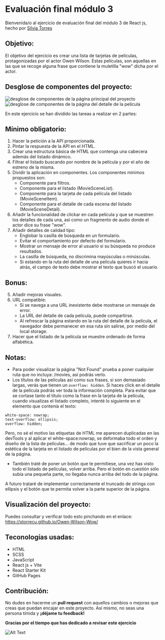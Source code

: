 

# Evaluación final módulo 3 
Bienvenida/o al ejercicio de evaluación final del módulo 3 de React js, hecho por [Silvia Torres](https://www.github.com/Storrecu)

## Objetivo:
El objetivo del ejercicio es crear una lista de tarjetas de películas, protagonizadas por el actor Owen Wilson. 
Estas películas, son aquellas en las que se recoge alguna frase que contiene la muletilla "wow" dicha por el actor.

## Desglose de componentes del proyecto: 
![desglose de componentes de la página principal del proyecto](./src/images/Project.png)
![desglose de componentes de la página del detalle de la película](./src/images/Project-preview-movie-detail.png)

En este ejercicio se han dividido las tareas a realizar en 2 partes:

## Mínimo obligatorio: 

1. Hacer la petición a la API proporcionada.
2. Pintar la respuesta de la API en el HTML.
3. Crear una estructura básica de HTML que contenga una cabecera además del listado dinámico. 
4. Filtrar el listado buscando por nombre de la película y por el año de estreno de la misma.
5. Dividir la aplicación en componentes. Los componentes mínimos propuestos son: 
    - Componente para filtros.
    - Componente para el listado (MovieSceneList).
    - Componente para la tarjeta de cada película del listado (MovieSceneItem).
    - Componente para el detalle de cada escena del listado (MovieSceneDetail).
6. Añadir la funcionalidad de clickar en cada película y que se muestren los detalles de cada una, así como un fragmento de audio donde el actor dice su frase "wow". 
7. Añadir detalles de calidad tipo: 
    - Englobar la casilla de búsqueda en un formulario.
    - Evitar el comportamiento por defecto del formulario.
    - Mostrar un mensaje de error al usuario si su búsqueda no produce resultados.
    - La casilla de búsqueda, no discrimina mayúsculas o minúsculas.
    - Si estando en la ruta del detalle de una película quieres ir hacia atrás, el campo de texto debe mostrar el texto que buscó el usuario.


## Bonus:

5. Añadir mejoras visuales.
6. URL compatible: 
    - Si se navega a una URL inexistente debe mostrarse un mensaje de error.
    - La URL del detalle de cada película, puede compartirse.
    - Al refrescar la página estando en la ruta del detalle de la película, el navegador debe permanecer en esa ruta sin salirse, por medio del local storage.
7. Hacer que el listado de la película se muestre ordenado de forma alfabética.

## Notas:
- Para poder visualizar la página "Not Found" prueba a poner cualquier ruta que no incluya: /movies, así podrás verlo. 
- Los títulos de las películas así como sus frases, si son demasiado largas, verás que tienen un ```overflow: hidden```. Si haces click en el detalle de la película podrás ver toda la información completa. 
Para evitar que se cortase tanto el título como la frase en la tarjeta de la película, cuando visualizas el listado completo, intenté lo siguiente en el elemento que contenía el texto: 
```
white-space: nowrap;
text-overflow: ellipsis;
overflow: hidden; 
```
Pero, no sé el motivo las etiquetas de HTML me aparecen duplicadas en las devTools y al aplicar el white-space:nowrap, se deformaba todo el orden y diseño de la lista de películas... de modo que tuve que sacrificar un poco la estética de la tarjeta en el listado de películas por el bien de la vista general de la página. 
- También traté de poner un botón que te permitiese, una vez has visto todo el listado de películas, volver arriba. Pero el botón en cuestión sólo subía una pequeña parte, no llegaba nunca arriba del todo de la página.
  
A futuro trataré de implementar correctamente el truncado de strings con ellipsis y el botón que te permita volver a la parte superior de la página.

## Visualización del proyecto: 
Puedes consultar y verificar todo esto pinchando en el enlace: https://storrecu.github.io/Owen-Wilson-Wow/

## Teconologías usadas: 

- HTML
- SCSS
- JavaScript
- React js + Vite
- React Starter Kit
- GitHub Pages

## Contribución: 
No dudes en hacerme un **pull request** con aquellos cambios o mejoras que creas que puedan encajar en este proyecto. 
Así mismo, no seas una persona tímida y **¡déjame tu feedback!**

**Gracias por el tiempo que has dedicado a revisar este ejercicio**

![Alt Text](https://media.giphy.com/media/HDOuOwN45gktUSOd7i/giphy.gif)





